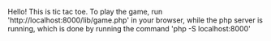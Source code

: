 Hello! This is tic tac toe. To play the game, run 'http://localhost:8000/lib/game.php' in your browser, 
while the php server is running, which is done by running the command 'php -S localhost:8000'
